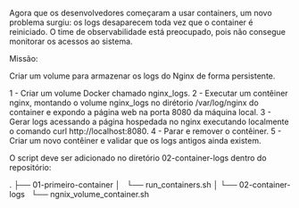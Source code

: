 Agora que os desenvolvedores começaram a usar containers, um novo problema surgiu: os logs desaparecem toda vez que o container é reiniciado. O time de observabilidade está preocupado, pois não consegue monitorar os acessos ao sistema.

Missão:

Criar um volume para armazenar os logs do Nginx de forma persistente.

1 - Criar um volume Docker chamado nginx_logs.
2 - Executar um contêiner nginx, montando o volume nginx_logs no dirétorio /var/log/nginx do container e expondo a página web na porta 8080 da máquina local.
3 - Gerar logs acessando a página hospedada no nginx executando localmente o comando curl http://localhost:8080.
4 - Parar e remover o contêiner.
5 - Criar um novo contêiner e validar que os logs antigos ainda existem.

O script deve ser adicionado no diretório 02-container-logs dentro do repositório:

.
├── 01-primeiro-container
│   └── run_containers.sh
│
└── 02-container-logs
    └── ngnix_volume_container.sh
